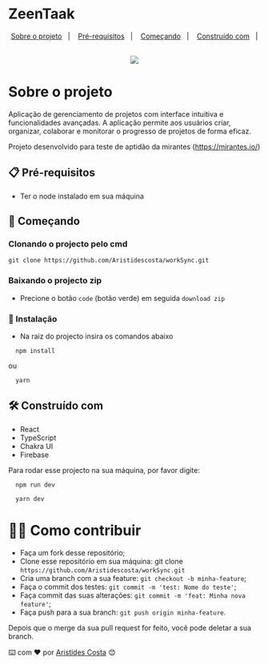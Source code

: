 # ZeenTaak


<p align="center">
  <a href="#-sobre-o-projeto">Sobre o projeto</a>&nbsp;&nbsp;&nbsp;|&nbsp;&nbsp;&nbsp;
  <a href="#-pré-requisitos">Pré-requisitos</a>&nbsp;&nbsp;&nbsp;|&nbsp;&nbsp;&nbsp;
  <a href="#-começando">Começando</a>&nbsp;&nbsp;&nbsp;|&nbsp;&nbsp;&nbsp;
  <a href="#-construído-com">Construído com</a>&nbsp;&nbsp;&nbsp;|&nbsp;&nbsp;&nbsp;
</p>

<div align="center">
  <img src="https://github.com/Aristidescosta/workSync/public/demo.png" />
</div>


# Sobre o projeto
Aplicação de gerenciamento de projetos com interface intuitiva e funcionalidades avançadas. A aplicação permite aos usuários criar, organizar, colaborar e monitorar o progresso de projetos de forma eficaz.

Projeto desenvolvido para teste de aptidão da mirantes (https://mirantes.io/)


## 📋 Pré-requisitos
- Ter o node instalado em sua máquina

## 🚀 Começando
### Clonando o projecto pelo cmd
```
git clone https://github.com/Aristidescosta/workSync.git
```
### Baixando o projecto zip
- Precione o botão `code` (botão verde) em seguida `download zip`

### 🔧 Instalação
- Na raiz do projecto insira os comandos abaixo
```
  npm install
```

ou 

```
  yarn
```

## 🛠️ Construído com
- React
- TypeScript
- Chakra UI
- Firebase

Para rodar esse projecto na sua máquina, por favor digite: 

```
  npm run dev
```

```
  yarn dev
```
# 🖖🏻 Como contribuir

- Faça um fork desse repositório;
- Clone esse repositório em sua máquina: git clone `https://github.com/Aristidescosta/workSync.git`
- Cria uma branch com a sua feature: `git checkout -b minha-feature`;
- Faça o commit dos testes: `git commit -m 'test: Nome do teste'`;
- Faça commit das suas alterações: `git commit -m 'feat: Minha nova feature'`;
- Faça push para a sua branch: `git push origin minha-feature`.

Depois que o merge da sua pull request for feito, você pode deletar a sua branch.
</br>

⌨️ com ❤️ por [Aristides Costa](https://www.linkedin.com/in/aristides-costa-186616215/) 😊
